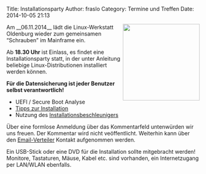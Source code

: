 Title: Installationsparty
Author: fraslo
Category: Termine und Treffen
Date: 2014-10-05 21:13

<img src="/images/hardware_wird_gestellt.JPG" width="200px" align="right" />
Am __06.11.2014__ lädt die Linux-Werkstatt Oldenburg wieder zum gemeinsamen 
“Schrauben” im Mainframe ein.

Ab __18.30 Uhr__ ist Einlass, es findet eine Installationsparty statt, in der unter Anleitung beliebige Linux-Distributionen installiert werden können.

__Für die Datensicherung ist jeder Benutzer selbst verantwortlich!__

 - UEFI / Secure Boot Analyse
 - [Tipps zur Installation]({filename}/installation_checkliste.md)
 - Nutzung des [Installationsbeschleunigers]({filename}/apt-cacher.md)

Über eine formlose Anmeldung über das Kommentarfeld untenwürden wir uns freuen. Der Kommentar wird nicht veöffentlicht. Weiterhin kann über den [Email-Verteiler]({filename}/email_verteiler.md) Kontakt aufgenommen werden.

Ein USB-Stick oder eine DVD für die Installation sollte mitgebracht werden! Monitore, Tastaturen, Mäuse, Kabel etc. sind vorhanden, ein Internetzugang per LAN/WLAN ebenfalls.



